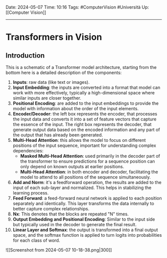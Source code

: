 Date: 2024-05-07
Time: 10:16
Tags: #ComputerVision #Università
Up: [[Computer Vision]] 

---
# Transformers in Vision

## Introduction

This is a schematic of a Transformer model architecture, starting from the bottom here is a detailed description of the components:
1. **Inputs**: raw data (like text or images).
2. **Input Embedding**: the inputs are converted into a format that model can work with more effectively, typically a high-dimensional space where similar inputs are closer together.
3. **Positional Encoding**: are added to the input embeddings to provide the model with information about the order of the input elements.
4. **Encoder/Decoder**: the left box represents the encoder, that processes the input data and converts it into a set of feature vectors that capture the essence of the input. The right box represents the decoder, that generate output data based on the encoded information and any part of the output that has already been generated.
5. **Multi-Head Attention**: this allows the model to focus on different positions of the input sequence, important for understanding complex dependencies:
	- **Masked Multi-Head Attention**: used primarily in the decoder part of the transformer to ensure predictions for a sequence position can only depend on known outputs at earlier positions.
	- **Multi-Head Attention**: in both encoder and decoder, facilitating the model to attend to all positions of the sequence simultaneously.
6. **Add and Norm**: it's a feedforward operation, the results are added to the input of each sub-layer and normalized. This helps in stabilizing the learning process.
7. **Feed Forward**: a feed-forward neural network is applied to each position separately and identically. This layer transforms the data internally to better capture complex relationships.
8. **Nx**: This denotes that the blocks are repeated "N" times.
9. **Output Embedding and Positional Encoding**: Similar to the input side but typically used in the decoder to generate the final result.
10. **Linear Layer and Softmax**: the output is transformed into a final output space, and the softmax function is applied to turn logits into probabilities for each class of word.

![[Screenshot from 2024-05-07 10-18-38.png|300]]

